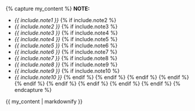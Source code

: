 {% capture my_content %}
**NOTE:**
* *{{ include.note1 }}*
{% if include.note2 %}
* *{{ include.note2 }}*
{% if include.note3 %}
* *{{ include.note3 }}*
{% if include.note4 %}
* *{{ include.note4 }}*
{% if include.note5 %}
* *{{ include.note5 }}*
{% if include.note6 %}
* *{{ include.note6 }}*
{% if include.note7 %}
* *{{ include.note7 }}*
{% if include.note8 %}
* *{{ include.note8 }}*
{% if include.note9 %}
* *{{ include.note9 }}*
{% if include.note10 %}
* *{{ include.note10 }}*
{% endif %}
{% endif %}
{% endif %}
{% endif %}
{% endif %}
{% endif %}
{% endif %}
{% endif %}
{% endif %}
{% endcapture %}
<div class="note">
{{ my_content | markdownify }}
</div>
<br/>
